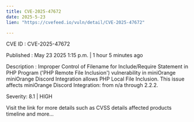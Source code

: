 ```yaml
---
title: CVE-2025-47672
date: 2025-5-23
lien: "https://cvefeed.io/vuln/detail/CVE-2025-47672"

---
```


CVE ID : CVE-2025-47672

Published :  May 23
2025
1:15 p.m. | 1 hour
5 minutes ago

Description : Improper Control of Filename for Include/Require Statement in PHP Program ('PHP Remote File Inclusion') vulnerability in miniOrange miniOrange Discord Integration allows PHP Local File Inclusion. This issue affects miniOrange Discord Integration: from n/a through 2.2.2.

Severity: 8.1 | HIGH

Visit the link for more details
such as CVSS details
affected products
timeline
and more...

